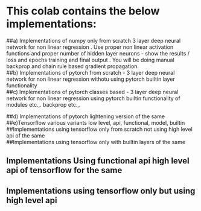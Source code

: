 # This colab contains the below implementations:
##a) Implementations of numpy only from scratch 3 layer deep neural network for non linear regression . Use proper non linear activation functions and proper number of hidden layer neurons - show the results / loss and epochs training and final output . You will be doing manual backprop and chain rule based gradient propagation.</br>
##b) Implementations of pytorch from scratch - 3 layer deep neural network for non linear regression withotu using pytorch builtin layer functionality</br>
##c) Implementations of pytorch classes based - 3 layer deep neural network for non linear regression using pytorch builtin functionality of modules etc.,. backprop etc.,.

##d) Implementations of  pytorch lightening version of the same
##e)Tensorflow various variants low level, api, functional, model, builtin</br>
##Implementations using tensorflow only from scratch not using high level api  of the same</br>
##Implementations using tensorflow only with builtin layers of the same</br>
## Implementations Using functional api high level api  of tensorflow for the same</br>
## Implementations using tensorflow only but using high level api
